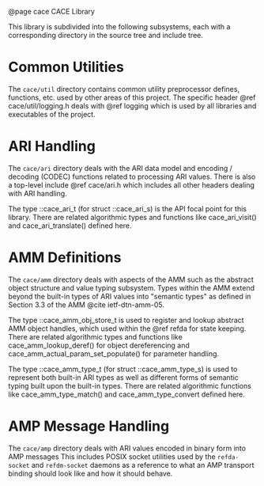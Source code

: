 @page cace CACE Library
<!--
Copyright (c) 2011-2025 The Johns Hopkins University Applied Physics
Laboratory LLC.

This file is part of the Delay-Tolerant Networking Management
Architecture (DTNMA) Tools package.

Licensed under the Apache License, Version 2.0 (the "License");
you may not use this file except in compliance with the License.
You may obtain a copy of the License at
    http://www.apache.org/licenses/LICENSE-2.0
Unless required by applicable law or agreed to in writing, software
distributed under the License is distributed on an "AS IS" BASIS,
WITHOUT WARRANTIES OR CONDITIONS OF ANY KIND, either express or implied.
See the License for the specific language governing permissions and
limitations under the License.
-->

This library is subdivided into the following subsystems, each with a corresponding directory in the source tree and include tree.

# Common Utilities

The `cace/util` directory contains common utility preprocessor defines, functions, etc. used by other areas of this project.
The specific header @ref cace/util/logging.h deals with @ref logging which is used by all libraries and executables of the project.

# ARI Handling

The `cace/ari` directory deals with the ARI data model and encoding / decoding (CODEC) functions related to processing ARI values.
There is also a top-level include @ref cace/ari.h which includes all other headers dealing with ARI handling.

The type ::cace_ari_t (for struct ::cace_ari_s) is the API focal point for this library.
There are related algorithmic types and functions like cace_ari_visit() and cace_ari_translate() defined here.

# AMM Definitions

The `cace/amm` directory deals with aspects of the AMM such as the abstract object structure and value typing subsystem.
Types within the AMM extend beyond the built-in types of ARI values into "semantic types" as defined in Section 3.3 of the AMM @cite ietf-dtn-amm-05.

The type ::cace_amm_obj_store_t is used to register and lookup abstract AMM object handles, which used within the @ref refda for state keeping.
There are related algorithmic types and functions like cace_amm_lookup_deref() for object dereferencing and cace_amm_actual_param_set_populate() for parameter handling.

The type ::cace_amm_type_t (for struct ::cace_amm_type_s) is used to represent both built-in ARI types as well as different forms of semantic typing built upon the built-in types.
There are related algorithmic functions like cace_amm_type_match() and cace_amm_type_convert defined here.

# AMP Message Handling

The `cace/amp` directory deals with ARI values encoded in binary form into AMP messages
This includes POSIX socket utilities used by the `refda-socket` and `refdm-socket` daemons as a reference to what an AMP transport binding should look like and how it should behave.
